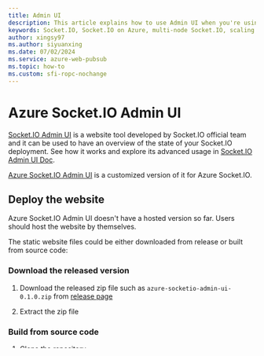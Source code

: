 ```yaml
---
title: Admin UI
description: This article explains how to use Admin UI when you're using Web PubSub for Socket.IO.
keywords: Socket.IO, Socket.IO on Azure, multi-node Socket.IO, scaling Socket.IO, Socket.IO logging, Socket.IO debugging, socketio, azure socketio
author: xingsy97
ms.author: siyuanxing
ms.date: 07/02/2024
ms.service: azure-web-pubsub
ms.topic: how-to
ms.custom: sfi-ropc-nochange
---
```


# Azure Socket.IO Admin UI

[Socket.IO Admin UI](https://socket.io/docs/v4/admin-ui/) is a website tool developed by Socket.IO official team and it can be used to have an overview of the state of your Socket.IO deployment. See how it works and explore its advanced usage in [Socket.IO Admin UI Doc](https://socket.io/docs/v4/admin-ui/).

[Azure Socket.IO Admin UI](https://github.com/Azure/azure-webpubsub/tree/main/tools/azure-socketio-admin-ui) is a customized version of it for Azure Socket.IO. 

## Deploy the website
Azure Socket.IO Admin UI doesn't have a hosted version so far. Users should host the website by themselves. 

The static website files could be either downloaded from release or built from source code:

### Download the released version
1. Download the released zip file such as `azure-socketio-admin-ui-0.1.0.zip` from [release page](https://github.com/Azure/azure-webpubsub/releases)

2. Extract the zip file

### Build from source code
1. Clone the repository 
    ```bash
    git clone https://github.com/Azure/azure-webpubsub.git
    ```

2. Build the project 
    ```bash
    cd tools/azure-socketio-admin-ui
    yarn install
    yarn build
    ```

3. Host the static files using any HTTP server. Let's use [a tiny static HTTP server](https://www.npmjs.com/package/http-server) as an example:
    ```bash
    cd dist
    npm install -g http-server
    http-server
    ```

    The http server is hosted on port 8080 by default.

4. Visit `http://localhost:8080` in browser

## Update server-side code
1. install the `@socket.io/admin-ui` package:

    ```bash
    npm i @socket.io/admin-ui
    ```

2. Invoke the instrument method on your Socket.IO server:

    ```javascript
    const azure = require("@azure/web-pubsub-socket.io");
    const { Server } = require("socket.io");
    const { instrument } = require("@socket.io/admin-ui");
    const httpServer = require('http').createServer(app);

    const wpsOptions = {
        hub: "eio_hub",
        connectionString: process.argv[2] || process.env.WebPubSubConnectionString
    };

    const io = await new Server(httpServer).useAzureSocketIO(wpsOptions);
    instrument(io, { auth: false, mode: "development" });

    // Note: The next three lines are necessary to make the development mode work
    Namespace.prototype["fetchSockets"] = async function() { 
        return this.local.fetchSockets(); 
    };

    httpServer.listen(3000);
    ```

## Open Admin UI website
1. Visit `http://localhost:8080` in browser.

2. You should see the following modal:

:::image type="content" source="./media/socketio-troubleshoot-admin-ui/admin-ui-homepage-modal.png" alt-text="Screenshot of modal on Socket.IO Admin UI homepage.":::

3. Fill in your service endpoint and hub name.